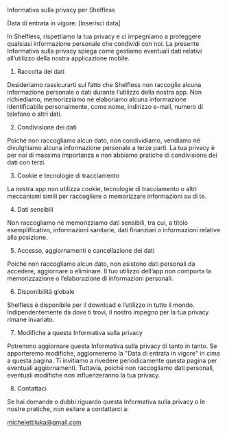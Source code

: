 Informativa sulla privacy per Shelfless

Data di entrata in vigore: [Inserisci data]

In Shelfless, rispettiamo la tua privacy e ci impegniamo a proteggere qualsiasi informazione personale che condividi con noi. La presente Informativa sulla privacy spiega come gestiamo eventuali dati relativi all’utilizzo della nostra applicazione mobile.

1. Raccolta dei dati

Desideriamo rassicurarti sul fatto che Shelfless non raccoglie alcuna informazione personale o dati durante l’utilizzo della nostra app. Non richiediamo, memorizziamo né elaboriamo alcuna informazione identificabile personalmente, come nome, indirizzo e-mail, numero di telefono o altri dati.

2. Condivisione dei dati

Poiché non raccogliamo alcun dato, non condividiamo, vendiamo né divulghiamo alcuna informazione personale a terze parti. La tua privacy è per noi di massima importanza e non abbiamo pratiche di condivisione dei dati con terzi.

3. Cookie e tecnologie di tracciamento

La nostra app non utilizza cookie, tecnologie di tracciamento o altri meccanismi simili per raccogliere o memorizzare informazioni su di te.

4. Dati sensibili

Non raccogliamo né memorizziamo dati sensibili, tra cui, a titolo esemplificativo, informazioni sanitarie, dati finanziari o informazioni relative alla posizione.

5. Accesso, aggiornamenti e cancellazione dei dati

Poiché non raccogliamo alcun dato, non esistono dati personali da accedere, aggiornare o eliminare. Il tuo utilizzo dell’app non comporta la memorizzazione o l’elaborazione di informazioni personali.

6. Disponibilità globale

Shelfless è disponibile per il download e l’utilizzo in tutto il mondo. Indipendentemente da dove ti trovi, il nostro impegno per la tua privacy rimane invariato.

7. Modifiche a questa Informativa sulla privacy

Potremmo aggiornare questa Informativa sulla privacy di tanto in tanto. Se apporteremo modifiche, aggiorneremo la "Data di entrata in vigore" in cima a questa pagina. Ti invitiamo a rivedere periodicamente questa pagina per eventuali aggiornamenti. Tuttavia, poiché non raccogliamo dati personali, eventuali modifiche non influenzeranno la tua privacy.

8. Contattaci

Se hai domande o dubbi riguardo questa Informativa sulla privacy o le nostre pratiche, non esitare a contattarci a:

michelettiluka@gmail.com
